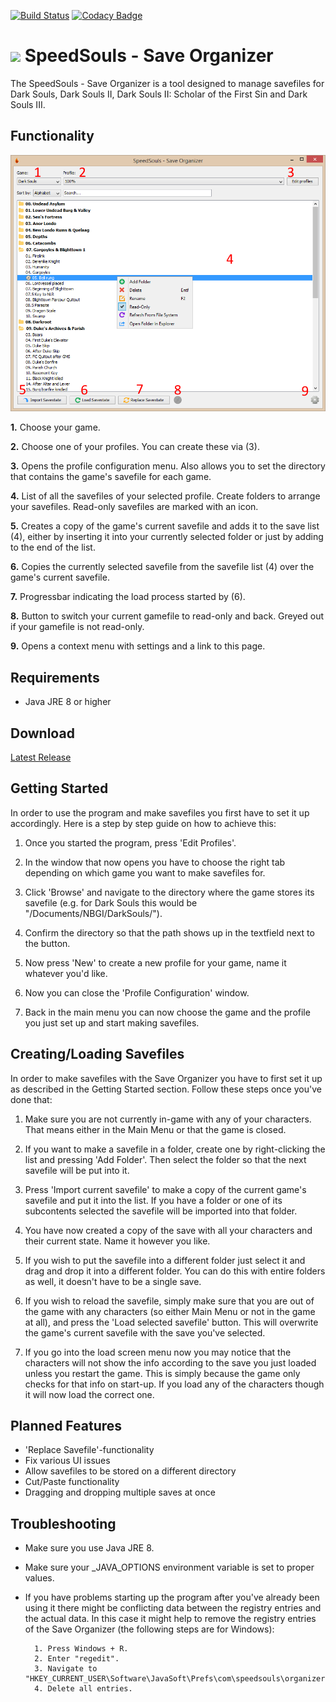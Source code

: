 [![Build Status](https://travis-ci.org/Kahmul/SpeedSouls-Save-Organizer.svg?branch=master)](https://travis-ci.org/Kahmul/SpeedSouls-Save-Organizer)
[![Codacy Badge](https://api.codacy.com/project/badge/Grade/0f60ad59931c4b6e9dc237286a386e36)](https://www.codacy.com/app/kahmul78/SpeedSouls-Save-Organizer?utm_source=github.com&amp;utm_medium=referral&amp;utm_content=Kahmul/SpeedSouls-Save-Organizer&amp;utm_campaign=Badge_Grade)

# <img src="https://github.com/Kahmul/SpeedSouls-Save-Organizer/blob/master/src/com/speedsouls/organizer/resources/SpeedSoulsIcon.png"/> SpeedSouls - Save Organizer

The SpeedSouls - Save Organizer is a tool designed to manage savefiles for Dark Souls, Dark Souls II, Dark Souls II: Scholar of the First Sin and Dark Souls III. 

## Functionality

<p align="center">
    <img src="https://github.com/Kahmul/SpeedSouls-Save-Organizer/blob/master/docs/images/SaveOrganizerFeatures.png"/>
</p>

**1.** Choose your game.

**2.** Choose one of your profiles. You can create these via (3).

**3.** Opens the profile configuration menu. Also allows you to set the directory that contains the game's savefile for each game.

**4.** List of all the savefiles of your selected profile. Create folders to arrange your savefiles. Read-only savefiles are marked with an icon.

**5.** Creates a copy of the game's current savefile and adds it to the save list (4), either by inserting it into your currently selected folder or just by adding to the end of the list.

**6.** Copies the currently selected savefile from the savefile list (4) over the game's current savefile.

**7.** Progressbar indicating the load process started by (6).

**8.** Button to switch your current gamefile to read-only and back. Greyed out if your gamefile is not read-only.

**9.** Opens a context menu with settings and a link to this page.

## Requirements

- Java JRE 8 or higher

## Download

[Latest Release](https://github.com/Kahmul/SpeedSouls-Save-Organizer/releases)


## Getting Started

In order to use the program and make savefiles you first have to set it up accordingly. Here is a step by step guide on how to achieve this:

1. Once you started the program, press 'Edit Profiles'.

2. In the window that now opens you have to choose the right tab depending on which game you want to make savefiles for.

3. Click 'Browse' and navigate to the directory where the game stores its savefile (e.g. for Dark Souls this would be "<User>/Documents/NBGI/DarkSouls/<SomeNumbers>").

4. Confirm the directory so that the path shows up in the textfield next to the button.

5. Now press 'New' to create a new profile for your game, name it whatever you'd like.

6. Now you can close the 'Profile Configuration' window.

7. Back in the main menu you can now choose the game and the profile you just set up and start making savefiles.


## Creating/Loading Savefiles

In order to make savefiles with the Save Organizer you have to first set it up as described in the Getting Started section. Follow these steps once you've done that:

1. Make sure you are not currently in-game with any of your characters. That means either in the Main Menu or that the game is closed.

2. If you want to make a savefile in a folder, create one by right-clicking the list and pressing 'Add Folder'. Then select the folder so that the next savefile will be put into it.

3. Press 'Import current savefile' to make a copy of the current game's savefile and put it into the list. If you have a folder or one of its subcontents selected the savefile will be imported into that folder.

4. You have now created a copy of the save with all your characters and their current state. Name it however you like.

5. If you wish to put the savefile into a different folder just select it and drag and drop it into a different folder. You can do this with entire folders as well, it doesn't have to be a single save.

6. If you wish to reload the savefile, simply make sure that you are out of the game with any characters (so either Main Menu or not in the game at all), and press the 'Load selected savefile' button. This will overwrite the game's current savefile with the save you've selected.

7. If you go into the load screen menu now you may notice that the characters will not show the info according to the save you just loaded unless you restart the game. This is simply because the game only checks for that info on start-up. If you load any of the characters though it will now load the correct one.



## Planned Features

- 'Replace Savefile'-functionality
- Fix various UI issues
- Allow savefiles to be stored on a different directory
- Cut/Paste functionality
- Dragging and dropping multiple saves at once


## Troubleshooting

- Make sure you use Java JRE 8.
- Make sure your _JAVA_OPTIONS environment variable is set to proper values.
- If you have problems starting up the program after you've already been using it there might be conflicting data between the registry entries and the actual data. In this case it might help to remove the registry entries of the Save Organizer (the following steps are for Windows):

        1. Press Windows + R.
        2. Enter "regedit".
        3. Navigate to "HKEY_CURRENT_USER\Software\JavaSoft\Prefs\com\speedsouls\organizer\prefs".
        4. Delete all entries.
